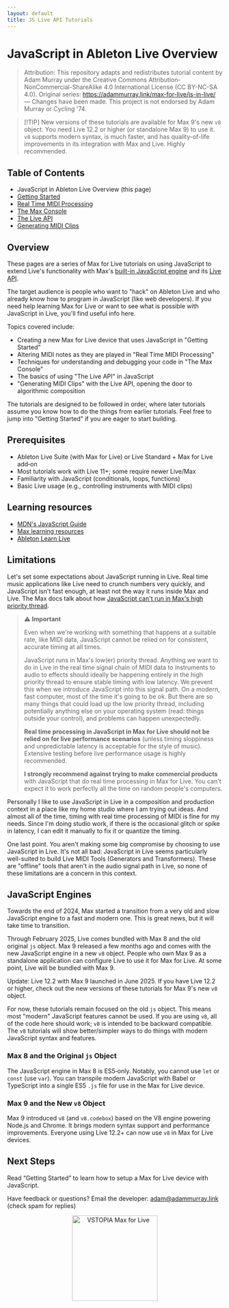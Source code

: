 ```yaml
---
layout: default
title: JS Live API Tutorials
---
```


# JavaScript in Ableton Live Overview

> Attribution: This repository adapts and redistributes tutorial content by Adam Murray under the Creative Commons Attribution-NonCommercial-ShareAlike 4.0 International License (CC BY-NC-SA 4.0). Original series: https://adammurray.link/max-for-live/js-in-live/ — Changes have been made. This project is not endorsed by Adam Murray or Cycling '74.

> <span class="tip-marker">[!TIP]</span> New versions of these tutorials are available for Max 9's new <code class="max9-object">v8</code> object. You need Live 12.2 or higher (or standalone Max 9) to use it. <code class="max9-object">v8</code> supports modern syntax, is much faster, and has quality-of-life improvements in its integration with Max and Live. Highly recommended.

## Table of Contents

- JavaScript in Ableton Live Overview (this page)
- [Getting Started](/JS-Live-API/docs/01-Getting%20Started.html)
- [Real Time MIDI Processing](/JS-Live-API/docs/02-Realtime%20MIDI.html)
- [The Max Console](/JS-Live-API/docs/03-The%20Max%20Console.html)
- [The Live API](/JS-Live-API/docs/04-The%20Live%20API.html)
- [Generating MIDI Clips](/JS-Live-API/docs/05-Generating%20MIDI%20Clips.html)

## Overview

These pages are a series of Max for Live tutorials on using JavaScript to extend Live's functionality with Max's [built-in JavaScript engine](https://docs.cycling74.com/legacy/max8/vignettes/javascriptinmax) and its [Live API](https://docs.cycling74.com/legacy/max8/vignettes/jsliveapi).

The target audience is people who want to "hack" on Ableton Live and who already know how to program in JavaScript (like web developers). If you need help learning Max for Live or want to see what is possible with JavaScript in Live, you'll find useful info here.

Topics covered include:

- Creating a new Max for Live device that uses JavaScript in "Getting Started"
- Altering MIDI notes as they are played in "Real Time MIDI Processing"
- Techniques for understanding and debugging your code in "The Max Console"
- The basics of using "The Live API" in JavaScript
- "Generating MIDI Clips" with the Live API, opening the door to algorithmic composition

The tutorials are designed to be followed in order, where later tutorials assume you know how to do the things from earlier tutorials. Feel free to jump into "Getting Started" if you are eager to start building.

## Prerequisites

- Ableton Live Suite (with Max for Live) or Live Standard + Max for Live add‑on
- Most tutorials work with Live 11+; some require newer Live/Max
- Familiarity with JavaScript (conditionals, loops, functions)
- Basic Live usage (e.g., controlling instruments with MIDI clips)

## Learning resources

- [MDN's JavaScript Guide](https://developer.mozilla.org/docs/Web/JavaScript/Guide)
- [Max learning resources](https://cycling74.com/learn)
- [Ableton Learn Live](https://www.ableton.com/live/learn-live/)

## Limitations

Let's set some expectations about JavaScript running in Live. Real time music applications like Live need to crunch numbers very quickly, and JavaScript isn't fast enough, at least not the way it runs inside Max and Live. The Max docs talk about how [JavaScript can't run in Max's high priority thread](https://docs.cycling74.com/max8/vignettes/jsliveapi#The_LiveAPI_Object_and_the_Scheduler).

<blockquote class="warning">⚠️ <strong>Important</strong>
<p>Even when we're working with something that happens at a suitable rate, like MIDI data, JavaScript cannot be relied on for consistent, accurate timing at all times.</p>
<p>JavaScript runs in Max's low(er) priority thread. Anything we want to do in Live in the real time signal chain of MIDI data to instruments to audio to effects should ideally be happening entirely in the high priority thread to ensure stable timing with low latency. We prevent this when we introduce JavaScript into this signal path. On a modern, fast computer, most of the time it's going to be ok. But there are so many things that could load up the low priority thread, including potentially anything else on your operating system (read: things outside your control), and problems can happen unexpectedly.</p>
<p><strong>Real time processing in JavaScript in Max for Live should not be relied on for live performance scenarios</strong> (unless timing sloppiness and unpredictable latency is acceptable for the style of music). Extensive testing before live performance usage is highly recommended.</p>
<p><strong>I strongly recommend against trying to make commercial products</strong> with JavaScript that do real time processing in Max for Live. You can't expect it to work perfectly all the time on random people's computers.</p>
</blockquote>

Personally I like to use JavaScript in Live in a composition and production context in a place like my home studio where I am trying out ideas. And almost all of the time, timing with real time processing of MIDI is fine for my needs. Since I'm doing studio work, if there is the occasional glitch or spike in latency, I can edit it manually to fix it or quantize the timing.

One last point. You aren't making some big compromise by choosing to use JavaScript in Live. It's not all bad: JavaScript in Live seems particularly well-suited to build Live MIDI Tools (Generators and Transformers). These are "offline" tools that aren't in the audio signal path in Live, so none of these limitations are a concern in this context.

## JavaScript Engines

Towards the end of 2024, Max started a transition from a very old and slow JavaScript engine to a fast and modern one. This is great news, but it will take time to transition.

Through February 2025, Live comes bundled with Max 8 and the old original <code class="max-object">js</code> object. Max 9 released a few months ago and comes with the new JavaScript engine in a new <code class="max9-object">v8</code> object. People who own Max 9 as a standalone application can configure Live to use it for Max for Live. At some point, Live will be bundled with Max 9.

Update: Live 12.2 with Max 9 launched in June 2025. If you have Live 12.2 or higher, check out the new versions of these tutorials for Max 9's new <code class="max9-object">v8</code> object.

For now, these tutorials remain focused on the old <code class="max-object">js</code> object. This means most "modern" JavaScript features cannot be used. If you are using <code class="max9-object">v8</code>, all of the code here should work; <code class="max9-object">v8</code> is intended to be backward compatible. The <code class="max9-object">v8</code> tutorials will show better/simpler ways to do things with modern JavaScript syntax and features.

### Max 8 and the Original <code class="max-object">js</code> Object

The JavaScript engine in Max 8 is ES5‑only. Notably, you cannot use `let` or `const` (use `var`). You can transpile modern JavaScript with Babel or TypeScript into a single ES5 `.js` file for use in the Max for Live device.

### Max 9 and the New <code class="max9-object">v8</code> Object

Max 9 introduced `v8` (and `v8.codebox`) based on the V8 engine powering Node.js and Chrome. It brings modern syntax support and performance improvements. Everyone using Live 12.2+ can now use `v8` in Max for Live devices.

## Next Steps

Read “Getting Started” to learn how to setup a Max for Live device with JavaScript.

Have feedback or questions? Email the developer: <a href="mailto:adam@adammurray.link">adam@adammurray.link</a> (check spam for replies)

<p align="center">
  <img src="https://vstopia.com/VSTOPIA_MEDIA/VSTOPIA-max-for-live-logo.png" alt="VSTOPIA Max for Live" width="200" />
</p>


